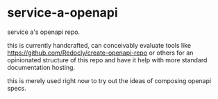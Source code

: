 # service-a-openapi

service a's openapi repo.

this is currently handcrafted, can conceivably evaluate tools like <https://github.com/Redocly/create-openapi-repo> or others for
an opinionated structure of this repo and have it help with more standard documentation hosting.

this is merely used right now to try out the ideas of composing openapi specs.
